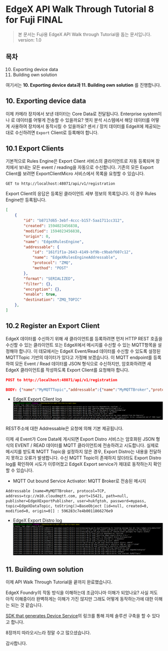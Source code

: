 EdgeX API Walk Through Tutorial 8 for Fuji FINAL
==

> 본 문서는 Fuji용 EdgeX API Walk through Tutorial을 돕는 문서입니다.   
> version: 1.0

목차
--

10. Exporting device data
11. Building own solution

여기서는 __10. Exporting device data과 11. Building own solution__ 를 진행합니다. 

## 10. Exporting device data

이제 카메라 장치에서 보낸 데이터는 Core Data로 전달됩니다. Enterprise system이나 로 데이터를 어떻게 전송할 수 있을까요? 엣지 분석 시스템에서 해당 데이터를 어떻게 사용하여 장치에서 동작시킬 수 있을까요? 센서 / 장치 데이터를 EdgeX에 제공되는대로 수신하려면 `Export` Client로 등록해야 합니다. 

10.1 Export Clients
--

기본적으로 Rules Engine은 Export Client 서비스의 클라이언트로 자동 등록되며 장치에서 보내는 모든 event / reading을 자동으로 수신합니다. 기존의 모든 Export Client를 보려면 ExportClientMicro 서비스에서 목록을 요청할 수 있습니다. 

```
GET to http://localhost:48071/api/v1/registration
```
Export Client의 응답은 등록된 클라이언트 세부 정보의 목록입니다. 이 경우 Rules Engine만 등록됩니다. 

```json
[
    {
        "id": "b8717d65-3ebf-4ccc-b157-5aa1711cc312",
        "created": 1594023456838,
        "modified": 1594023456838,
        "origin": 0,
        "name": "EdgeXRulesEngine",
        "addressable": {
            "id": "161f1f1a-2643-4149-bf9b-c9babf607c12",
            "name": "EdgeXRulesEngineAddressable",
            "protocol": "ZMQ",
            "method": "POST"
        },
        "format": "SERIALIZED",
        "filter": {},
        "encryption": {},
        "enable": true,
        "destination": "ZMQ_TOPIC"
    },
]
```

10.2 Register an Export Client
--

EdgeX 데이터를 수신하기 위해 새 클라이언트를 등록하려면 먼저 HTTP REST 호출을 수신할 수 있는 클라이언트 또는 EdgeX에서 메시지를 수신할 수 있는 MQTT항목을 설정해야 합니다. 이 데모에서는 EdgeX Event/Read 데이터를 수신할 수 있도록 설정된 MQTTTopic 기반의 데이터가 있다고 가정해 보겠습니다. 이 MQTT endpoint를 등록하여 모든 Event / Read 데이터를 JSON 형식으로 수신하지만, 암호화하려면 새 EdgeX 클라이언트를 작성하도록 Export Client를 요청해야 합니다. 

```json
POST to http://localhost:48071/api/v1/registration
```

```json
BODY: {"name":"MyMQTTTopic","addressable":{"name":"MyMQTTBroker","protocol":"TCP","address":"tcp://m10.cloudmqtt.com","port":15421,"publisher":"EdgeXExportPublisher","user":"hukfgtoh","password":"mypass","topic":"EdgeXDataTopic"},"format":"JSON","encryption":{"encryptionAlgorithm":"AES","encryptionKey":"123","initializingVector":"123"},"enable":true,"destination":"MQTT_TOPIC"}
```
- EdgeX Export Client log  
![image](https://github.com/174cm/TIL/blob/master/EdgeX/img/QuickStarterGuide/docker_logs_edgex-export-client.PNG)

REST주소에 대한 Addressable은 요청에 의해 기본 제공됩니다.

이제 새 Event가 Core Data에 게시되면 Export Distro 서비스는 암호화된 JSON 형식의 EVENT / READ 데이터를 MQTT 클라이언트에 전송하려고 시도합니다. 실제로 메시지를 받도록 MQTT Topic을 설정하지 않은 경우, Export Distro는 내용을 전달하지 못하고 오류가 발생합니다. 수신 MQTT Topic이 존재하지 않더라도 Export Distro log를 확인하여 시도가 이루어졌고 EdgeX Export service가 제대로 동작하는지 확인할 수 있습니다. 

- MQTT Out bound Service Activator: MQTT Broker로 전송된 메시지
```
Addressable [name=MyMQTTBroker, protocol=TCP, address=tcp://m10.cloudmqtt.com, port=15421, path=null, publisher=EdgeXExportPublisher, user=hukfgtoh, password=mypass, topic=EdgeXDataTopic, toString()=BaseObject [id=null, created=0, modified=0, origin=0]] : 596283c7e4b0011866276e9
```

- EdgeX Export Distro log  
![image](https://github.com/174cm/TIL/blob/master/EdgeX/img/QuickStarterGuide/docker_logs_edgex-export-distro.PNG)

## 11. Building own solution

이제 API Walk Through Tutorial을 끝까지 완료했습니다. 

EdgeX Foundry의 작동 방식을 이해하는데 조금이나마 이해가 되었나요? 사실 저도 아직 이해중이라 완벽하게는 이해가 가진 않지만 그래도 어떻게 동작하는가에 대한 이해는 되는 것 같습니다. 

[SDK that generates Device Service](https://fuji-docs.edgexfoundry.org/Ch-GettingStartedSDK.html)의 링크를 통해 자체 솔루션 구축을 할 수 있다고 합니다. 

8장까지 따라오시느라 정말 수고 많으셨습니다. 

감사합니다. 